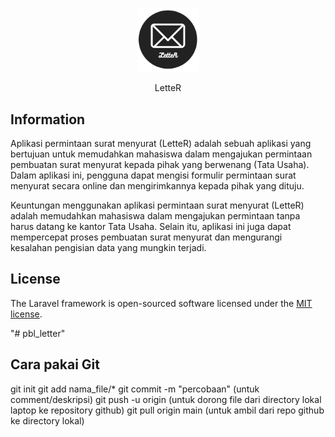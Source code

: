 <p align="center"><img src="https://github.com/akhbarulhadi/pbl_letter/blob/main/public/img/LetteR2.png" width="100" alt="Laravel Logo"></a></p>

<p align="center">
LetteR
</p>

## Information

Aplikasi permintaan surat menyurat (LetteR) adalah sebuah aplikasi yang bertujuan untuk memudahkan mahasiswa dalam mengajukan permintaan pembuatan surat menyurat kepada pihak yang berwenang (Tata Usaha). Dalam aplikasi ini, pengguna dapat mengisi formulir permintaan surat menyurat secara online dan mengirimkannya kepada pihak yang dituju.

Keuntungan menggunakan aplikasi permintaan surat menyurat (LetteR) adalah memudahkan mahasiswa dalam mengajukan permintaan tanpa harus datang ke kantor Tata Usaha. Selain itu, aplikasi ini juga dapat mempercepat proses pembuatan surat menyurat dan mengurangi kesalahan pengisian data yang mungkin terjadi.


## License

The Laravel framework is open-sourced software licensed under the [MIT license](https://opensource.org/licenses/MIT).

"# pbl_letter"


## Cara pakai Git

git init
git add nama_file/*
git commit -m "percobaan"	(untuk comment/deskripsi)
git push -u origin	(untuk dorong file dari directory lokal laptop ke repository github)
git pull origin main	(untuk ambil dari repo github ke directory lokal)